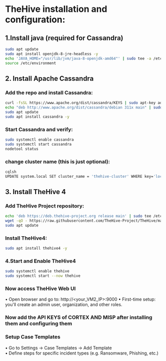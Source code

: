 # TheHive installation and configuration:
## 1.Install java (required for Cassandra)
```bash
sudo apt update
sudo apt install openjdk-8-jre-headless -y
echo 'JAVA_HOME="/usr/lib/jvm/java-8-openjdk-amd64"' | sudo tee -a /etc/environment
source /etc/environment
```
## 2. Install Apache Cassandra
### Add the repo and install Cassandra:
```bash
curl -fsSL https://www.apache.org/dist/cassandra/KEYS | sudo apt-key add -
echo "deb http://www.apache.org/dist/cassandra/debian 311x main" | sudo tee -a /etc/apt/sources.list.d/cassandra.sources.list
sudo apt update
sudo apt install cassandra -y
```
### Start Cassandra and verify:
```bash
sudo systemctl enable cassandra
sudo systemctl start cassandra
nodetool status
```
### change cluster name (this is just optional):
```bash
cqlsh
UPDATE system.local SET cluster_name = 'thehive-cluster' WHERE key='local';
```
## 3. Install TheHive 4
### Add TheHive Project repository:
```bash
echo 'deb https://deb.thehive-project.org release main' | sudo tee /etc/apt/sources.list.d/thehive-project.list
wget -qO - https://raw.githubusercontent.com/TheHive-Project/TheHive/master/PGP-PUBLIC-KEY | sudo apt-key add -
sudo apt update
```
### Install TheHive4:
```bash
sudo apt install thehive4 -y
```
### 4.Start and Enable TheHive4
```bash
sudo systemctl enable thehive
sudo systemctl start --now thehive
```
### Now access TheHive Web UI
•	Open browser and go to: http://<your_VM2_IP>:9000
•	First-time setup: you'll create an admin user, organization, and other roles.
### Now add the API KEYS of CORTEX AND MISP after installing them and configuring them
### Setup Case Templates
•	Go to Settings → Case Templates → Add Template <br>
•	Define steps for specific incident types (e.g. Ransomware, Phishing, etc.)
